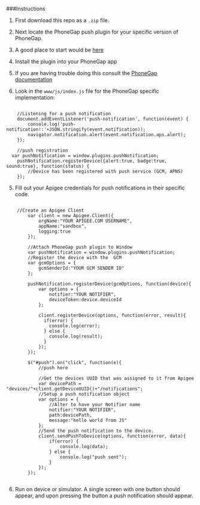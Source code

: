 ###Instructions

1. First download this repo as a `.zip`  file.
2. Next locate the PhoneGap push plugin for your specific version of PhoneGap.
  1. A good place to start would be [here](https://github.com/phonegap/phonegap-plugins)
3. Install the plugin into your PhoneGap app
  1. If you are having trouble doing this consult the [PhoneGap documentation](http://docs.phonegap.com/en/2.8.0/guide_plugin-development_index.md.html#Plugin%20Development%20Guide)

4. Look in the `www/js/index.js` file for the PhoneGap specific implementation:

```

    //Listening for a push notification
    document.addEventListener('push-notification', function(event) {
        console.log('push-notification!:'+JSON.stringify(event.notification));
        navigator.notification.alert(event.notification.aps.alert);
    });

    //push registration
  var pushNotification = window.plugins.pushNotification;
    pushNotification.registerDevice({alert:true, badge:true, sound:true}, function(status) {
        //Device has been registered with push service (GCM, APNS)
    });
```

5. Fill out your Apigee credentials for push notifications in their specific code.

```

    //Create an Apigee Client
        var client = new Apigee.Client({
            orgName:"YOUR APIGEE.COM USERNAME",
            appName:"sandbox",
            logging:true
        });
        
        //Attach PhoneGap push plugin to Window
        var pushNotification = window.plugins.pushNotification;
        //Register the device with the  GCM
        var gcmOptions = {
            gcmSenderId:"YOUR GCM SENDER ID"
        };

        pushNotification.registerDevice(gcmOptions, function(device){
            var options = {
                notifier:"YOUR NOTIFIER",
                deviceToken:device.deviceId
            };
            
            client.registerDevice(options, function(error, result){
              if(error) {
                console.log(error);
              } else {
                console.log(result);
              }
            });
        });
        
        $("#push").on("click", function(e){
            //push here
            
            //Get the devices UUID that was assigned to it from Apigee
            var devicePath = "devices/"+client.getDeviceUUID()+"/notifications";
            //Setup a push notification object
            var options = {
                //Alter to have your Notifier name
                notifier:"YOUR NOTIFIER",
                path:devicePath,
                message:"hello world from JS"
            };
            //Send the push notification to the device.
            client.sendPushToDevice(options, function(error, data){
                if(error) {
                    console.log(data);
                } else {
                    console.log("push sent");
                }
            });
        });
        
```
6. Run on device or simulator. A single screen with one button should appear, and upon pressing the button a push notification should appear.